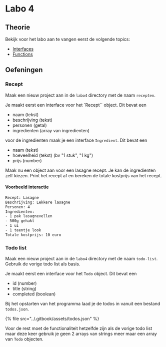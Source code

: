 # Labo 4

## Theorie

Bekijk voor het labo aan te vangen eerst de volgende topics:

* [Interfaces](../nodejs-+-typescript/type-systeem/interfaces.md)
* [Functions](../nodejs-+-typescript/type-systeem/functions.md)

## Oefeningen

### Recept

Maak een nieuw project aan in de `labo4` directory met de naam `recepten`.

Je maakt eerst een interface voor het \`Recept\`\` object. Dit bevat een

* naam (tekst)
* beschrijving (tekst)
* personen (getal)
* ingredienten (array van ingredienten)

voor de ingredienten maak je een interface `Ingredient`. Dit bevat een

* naam (tekst)
* hoeveelheid (tekst) (bv "1 stuk", "1 kg")
* prijs (number)

Maak nu een object aan voor een lasagne recept. Je kan de ingredienten zelf kiezen. Print het recept af en bereken de totale kostprijs van het recept.

#### Voorbeeld interactie

```bash
Recept: Lasagne
Beschrijving: Lekkere lasagne
Personen: 4
Ingredienten:
- 1 pak lasagnevellen
- 500g gehakt
- 1 ui
- 1 teentje look
Totale kostprijs: 10 euro
```

### Todo list

Maak een nieuw project aan in de `labo4` directory met de naam `todo-list`. Gebruik de vorige todo list als basis.

Je maakt eerst een interface voor het `Todo` object. Dit bevat een&#x20;

* id (number)&#x20;
* title (string)&#x20;
* completed (boolean)

Bij het opstarten van het programma laad je de todos in vanuit een bestand `todos.json`.

{% file src="../.gitbook/assets/todos.json" %}

Voor de rest moet de functionaliteit hetzelfde zijn als de vorige todo list maar deze keer gebruik je geen 2 arrays van strings meer maar een array van `Todo` objecten.
